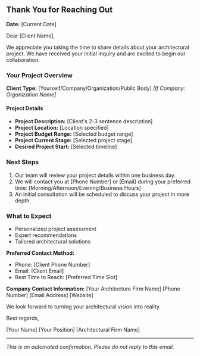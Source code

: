 
## Thank You for Reaching Out

**Date:** [Current Date]

Dear [Client Name],

We appreciate you taking the time to share details about your architectural project. We have received your initial inquiry and are excited to begin our collaboration.

### Your Project Overview

**Client Type:** [Yourself/Company/Organization/Public Body]
*[If Company: Organization Name]*

#### Project Details
- **Project Description:** [Client's 2-3 sentence description]
- **Project Location:** [Location specified]
- **Project Budget Range:** [Selected budget range]
- **Project Current Stage:** [Selected project stage]
- **Desired Project Start:** [Selected timeline]

### Next Steps
1. Our team will review your project details within one business day.
2. We will contact you at [Phone Number] or [Email] during your preferred time: [Morning/Afternoon/Evening/Business Hours]
3. An initial consultation will be scheduled to discuss your project in more depth.

### What to Expect
- Personalized project assessment
- Expert recommendations
- Tailored architectural solutions

**Preferred Contact Method:** 
- Phone: [Client Phone Number]
- Email: [Client Email]
- Best Time to Reach: [Preferred Time Slot]

**Company Contact Information:**
[Your Architecture Firm Name]
[Phone Number]
[Email Address]
[Website]

We look forward to turning your architectural vision into reality.

Best regards,

[Your Name]
[Your Position]
[Architectural Firm Name]

---

*This is an automated confirmation. Please do not reply to this email.*
